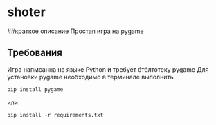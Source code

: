 # shoter
##краткое описание
Простая игра на pygame

## Требования
Игра напмсанна на языке Python и требует бтблтотеку pygame
Для установки pygame необходимо в терминале выполнить 
```
pip install pygame
```
или 

```
pip install -r requirements.txt
```
